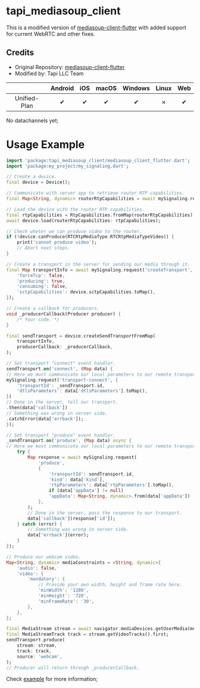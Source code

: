 # tapi_mediasoup_client

This is a modified version of [mediasoup-client-flutter](https://github.com/Blancduman/mediasoup-client-flutter) with added support for current WebRTC and other fixes.

## Credits
- Original Repository: [mediasoup-client-flutter](https://github.com/Blancduman/mediasoup-client-flutter)
- Modified by: Tapi LLC Team

|              | Android | iOS | macOS | Windows | Linux | Web |
| :----------: | :-----: | :-: | :---: | :-----: | :---: | :-: |
| Unified-Plan |    ✔   |  ✔  |   ✔  |    ✔    |   ✗   |  ✔ |

No datachannels yet;

# Usage Example

```dart
import 'package:tapi_mediasoup_client/mediasoup_client_flutter.dart';
import 'package:my_project/my_signaling.dart';

// Create a device.
final device = Device();

// Communicate with server app to retrieve router RTP capabilities.
final Map<String, dynamic> routerRtpCapabilities = await mySignaling.request('getRouterCapabilities');

// Load the device with the router RTP capabilities.
final rtpCapabilities = RtpCapabilities.fromMap(routerRtpCapabilities);
await device.load(routerRtpCapabilities: rtpCapabilities);

// Check wheter we can produce video to the router.
if (!device.canProduce(RTCRtpMediaType.RTCRtpMediaTypeVideo)) {
    print('cannot produce video');
    // Abort next steps.
}

// Create a transport in the server for sending our media through it.
final Map transportInfo = await mySignaling.request('createTransport', {
    'forceTcp': false,
    'producing': true,
    'consuming': false,
    'sctpCapabilities': device.sctpCapabilities.toMap(),
});

// Create a callback for producers.
void _producerCallback(Producer producer) {
    /* Your code. */
}

final sendTransport = device.createSendTransportFromMap(
    transportInfo,
    producerCallback: _producerCallback,
);

// Set transport "connect" event handler.
sendTransport.on('connect', (Map data) {
// Here we must communicate our local parameters to our remote transport.
mySignaling.request('transport-connect', {
    'transportId': _sendTransport.id,
    'dtlsParameters': data['dtlsParameters'].toMap(),
})
// Done in the server, tell our transport.
.then(data['callback'])
// Something was wrong in server side.
.catchError(data['errback']);
});

// Set transport "produce" event handler.
_sendTransport.on('produce', (Map data) async {
// Here we must communicate our local parameters to our remote transport.
    try {
        Map response = await mySignaling.request(
            'produce',
            {
                'transportId': sendTransport.id,
                'kind': data['kind'],
                'rtpParameters': data['rtpParameters'].toMap(),
                if (data['appData'] != null)
                'appData': Map<String, dynamic>.from(data['appData'])
            },
        );
        // Done in the server, pass the response to our transport.
        data['callback'](response['id']);
    } catch (error) {
        // Something was wrong in server side.
        data['errback'](error);
    }
});

// Produce our webcam video.
Map<String, dynamic> mediaConstraints = <String, dynamic>{
    'audio': false,
    'video': {
        'mandatory': {
            // Provide your own width, height and frame rate here.
            'minWidth': '1280', 
            'minHeight': '720',
            'minFrameRate': '30',
        },
    },
};

final MediaStream stream = await navigator.mediaDevices.getUserMedia(mediaConstraints);
final MediaStreamTrack track = stream.getVideoTracks().first;
sendTransport.produce(
    stream: stream,
    track: track,
    source: 'webcam',
);
// Producer will return through _producerCallback.
```

Check [example](https://github.com/Blancduman/mediasoup_client_flutter_example) for more information;
